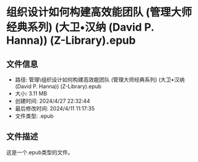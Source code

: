 ﻿# 组织设计如何构建高效能团队 (管理大师经典系列) (大卫•汉纳 (David P. Hanna)) (Z-Library).epub

## 文件信息
- 路径: 管理\组织设计如何构建高效能团队 (管理大师经典系列) (大卫•汉纳 (David P. Hanna)) (Z-Library).epub
- 大小: 3.11 MB
- 创建时间: 2024/4/27 22:32:44
- 最后修改时间: 2024/4/11 11:17:35
- 文件类型: .epub

## 文件描述
这是一个.epub类型的文件。

